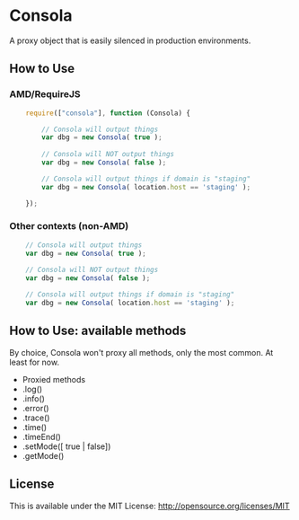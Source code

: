 # Consola

A proxy object that is easily silenced in production environments.

## How to Use

### AMD/RequireJS

```javascript
    require(["consola"], function (Consola) {

        // Consola will output things
        var dbg = new Consola( true );
        
        // Consola will NOT output things
        var dbg = new Consola( false );

        // Consola will output things if domain is "staging"
        var dbg = new Consola( location.host == 'staging' );

    });
```

### Other contexts (non-AMD)

```javascript
    // Consola will output things
    var dbg = new Consola( true );
    
    // Consola will NOT output things
    var dbg = new Consola( false );

    // Consola will output things if domain is "staging"
    var dbg = new Consola( location.host == 'staging' );
```

## How to Use: available methods

By choice, Consola won't proxy all methods, only the most common. At least for now.

* Proxied methods
 * .log()
 * .info()
 * .error()
 * .trace()
 * .time()
 * .timeEnd()
* .setMode([ true | false]) 
* .getMode() 


## License

This is available under the MIT License:
http://opensource.org/licenses/MIT
